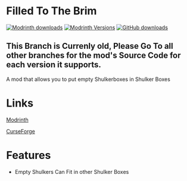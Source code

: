 # Filled To The Brim

[![Modrinth downloads](https://img.shields.io/modrinth/dt/filledtothebrim?style=flat-square)](https://modrinth.com/mod/filledtothebrim)
[![Modrinth Versions](https://img.shields.io/modrinth/game-versions/filledtothebrim)](https://modrinth.com/mod/filledtothebrim)
[![GitHub downloads](https://img.shields.io/github/downloads/JackTheDevel0per/FilledToTheBrim/total?label=Github%20downloads&logo=github)](https://github.com/JackTheDevel0per/FilledToTheBrim/releases)


## This Branch is Currenly old, Please Go To all other branches for the mod's Source Code for each version it supports.

A mod that allows you to put empty Shulkerboxes in Shulker Boxes

# Links
[Modrinth](https://modrinth.com/mod/filledtothebrim)

[CurseForge](https://www.curseforge.com/minecraft/mc-mods/filled-to-the-brim)


# Features

- Empty Shulkers Can Fit in other Shulker Boxes




